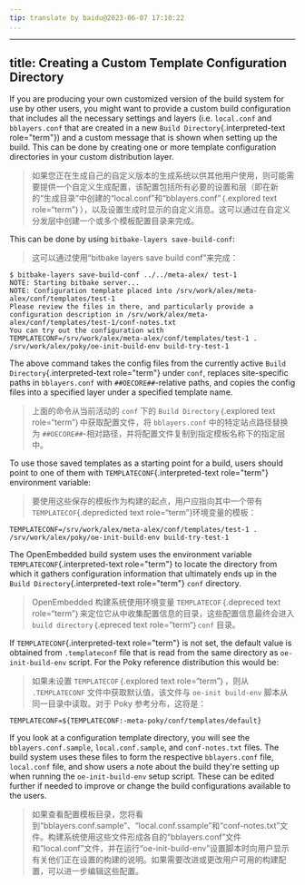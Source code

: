 ```yaml
---
tip: translate by baidu@2023-06-07 17:10:22
...
```

---
title: Creating a Custom Template Configuration Directory
---------------------------------------------------------

If you are producing your own customized version of the build system for use by other users, you might want to provide a custom build configuration that includes all the necessary settings and layers (i.e. `local.conf` and `bblayers.conf` that are created in a new `Build Directory`{.interpreted-text role="term"}) and a custom message that is shown when setting up the build. This can be done by creating one or more template configuration directories in your custom distribution layer.

> 如果您正在生成自己的自定义版本的生成系统以供其他用户使用，则可能需要提供一个自定义生成配置，该配置包括所有必要的设置和层（即在新的“生成目录”中创建的“local.conf”和“bblayers.conf”｛.explored text role=“term”｝），以及设置生成时显示的自定义消息。这可以通过在自定义分发层中创建一个或多个模板配置目录来完成。

This can be done by using `bitbake-layers save-build-conf`:

> 这可以通过使用“bitbake layers save build conf”来完成：

```
$ bitbake-layers save-build-conf ../../meta-alex/ test-1
NOTE: Starting bitbake server...
NOTE: Configuration template placed into /srv/work/alex/meta-alex/conf/templates/test-1
Please review the files in there, and particularly provide a configuration description in /srv/work/alex/meta-alex/conf/templates/test-1/conf-notes.txt
You can try out the configuration with
TEMPLATECONF=/srv/work/alex/meta-alex/conf/templates/test-1 . /srv/work/alex/poky/oe-init-build-env build-try-test-1
```

The above command takes the config files from the currently active `Build Directory`{.interpreted-text role="term"} under `conf`, replaces site-specific paths in `bblayers.conf` with `##OECORE##`-relative paths, and copies the config files into a specified layer under a specified template name.

> 上面的命令从当前活动的 `conf` 下的 `Build Directory`｛.explored text role=“term”｝中获取配置文件，将 `bblayers.conf` 中的特定站点路径替换为 `##OECORE##`-相对路径，并将配置文件复制到指定模板名称下的指定层中。

To use those saved templates as a starting point for a build, users should point to one of them with `TEMPLATECONF`{.interpreted-text role="term"} environment variable:

> 要使用这些保存的模板作为构建的起点，用户应指向其中一个带有 `TEMPLATECOF`{.depredicted text role=“term”}环境变量的模板：

```
TEMPLATECONF=/srv/work/alex/meta-alex/conf/templates/test-1 . /srv/work/alex/poky/oe-init-build-env build-try-test-1
```

The OpenEmbedded build system uses the environment variable `TEMPLATECONF`{.interpreted-text role="term"} to locate the directory from which it gathers configuration information that ultimately ends up in the `Build Directory`{.interpreted-text role="term"} `conf` directory.

> OpenEmbedded 构建系统使用环境变量 `TEMPLATECOF`｛.depreced text role=“term”｝来定位它从中收集配置信息的目录，这些配置信息最终会进入 `build directory`｛.epreced text role=”term“｝`conf` 目录。

If `TEMPLATECONF`{.interpreted-text role="term"} is not set, the default value is obtained from `.templateconf` file that is read from the same directory as `oe-init-build-env` script. For the Poky reference distribution this would be:

> 如果未设置 `TEMPLATECOF`｛.explored text role=“term”｝，则从 `.TEMPLATECONF` 文件中获取默认值，该文件与 `oe-init build-env` 脚本从同一目录中读取。对于 Poky 参考分布，这将是：

```
TEMPLATECONF=${TEMPLATECONF:-meta-poky/conf/templates/default}
```

If you look at a configuration template directory, you will see the `bblayers.conf.sample`, `local.conf.sample`, and `conf-notes.txt` files. The build system uses these files to form the respective `bblayers.conf` file, `local.conf` file, and show users a note about the build they\'re setting up when running the `oe-init-build-env` setup script. These can be edited further if needed to improve or change the build configurations available to the users.

> 如果查看配置模板目录，您将看到“bblayers.conf.sample”、“local.conf.ssample”和“conf-notes.txt”文件。构建系统使用这些文件形成各自的“bblayers.conf”文件和“local.conf”文件，并在运行“oe-init-build-env”设置脚本时向用户显示有关他们正在设置的构建的说明。如果需要改进或更改用户可用的构建配置，可以进一步编辑这些配置。
